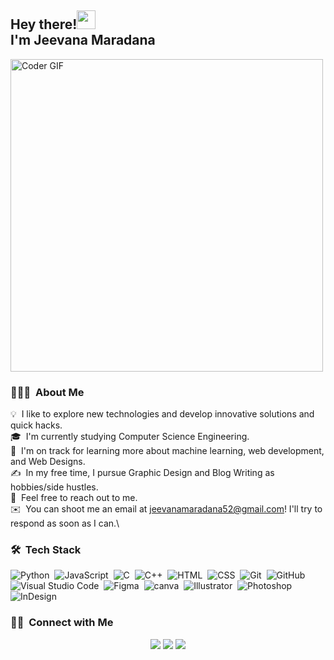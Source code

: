 <h2>Hey there!<img src="https://user-images.githubusercontent.com/42378118/110234147-e3259600-7f4e-11eb-95be-0c4047144dea.gif" width="30"><br> I'm Jeevana Maradana</h2>
<img src="https://media.giphy.com/media/SWoSkN6DxTszqIKEqv/giphy.gif" alt="Coder GIF" width="500">
 </abc>
 

### 👨🏻‍💻 &nbsp;About Me

💡 &nbsp;I like to explore new technologies and develop innovative solutions and quick hacks.\
🎓 &nbsp;I'm currently studying Computer Science Engineering.\
🌱 &nbsp;I'm on track for learning more about machine learning, web development, and Web Designs.\
✍️ &nbsp;In my free time, I pursue Graphic Design and Blog Writing as hobbies/side hustles.\
💬 &nbsp;Feel free to reach out to me.\
✉️ &nbsp;You can shoot me an email at jeevanamaradana52@gmail.com! I'll try to respond as soon as I can.\

### 🛠 &nbsp;Tech Stack

![Python](https://img.shields.io/badge/-Python-05122A?style=flat&logo=python)&nbsp;
![JavaScript](https://img.shields.io/badge/-JavaScript-05122A?style=flat&logo=javascript)&nbsp;
![C](https://img.shields.io/badge/-C-05122A?style=flat&logo=C&logoColor=A8B9CC)&nbsp;
![C++](https://img.shields.io/badge/-C++-05122A?style=flat&logo=C%2B%2B&logoColor=00599C)&nbsp;
![HTML](https://img.shields.io/badge/-HTML-05122A?style=flat&logo=HTML5)&nbsp;
![CSS](https://img.shields.io/badge/-CSS-05122A?style=flat&logo=CSS3&logoColor=1572B6)&nbsp;
![Git](https://img.shields.io/badge/-Git-05122A?style=flat&logo=git)&nbsp;
![GitHub](https://img.shields.io/badge/-GitHub-05122A?style=flat&logo=github)&nbsp;
![Visual Studio Code](https://img.shields.io/badge/-Visual%20Studio%20Code-05122A?style=flat&logo=visual-studio-code&logoColor=007ACC)&nbsp;
![Figma](https://img.shields.io/badge/-Figma-05122A?style=flat&logo=figma&logoColor=white)&nbsp;
![canva](https://img.shields.io/badge/-Canva-05122A.svg?&style=flat&logo=Canva&logoColor=white)&nbsp;
![Illustrator](https://img.shields.io/badge/-Illustrator-05122A?style=flat&logo=adobe-illustrator)&nbsp;
![Photoshop](https://img.shields.io/badge/-Photoshop-05122A?style=flat&logo=adobe-photoshop)&nbsp;
![InDesign](https://img.shields.io/badge/-InDesign-05122A?style=flat&logo=adobe-indesign)


### 🤝🏻 &nbsp;Connect with Me

<p align="center">
<!--<a href=""><img src=""/></a>-->
<a href="https://www.linkedin.com/in/jeevana123"><img src="https://img.shields.io/badge/-Jeevana%20Maradana-0077B5?style=flat&logo=Linkedin&logoColor=white"/></a>
<a href="mailto:jeevanamaradana@52gmail.com"><img src="https://img.shields.io/badge/-jeevana%20Maradana-D14836?style=flat&logo=Gmail&logoColor=white"/></a>
<a href="https://twitter.com/jeevana_19"><img src="https://img.shields.io/badge/-Jeevana%20Maradana-E4405F?style=flat&logo=Twitter&logoColor=white"/></a>
</p>
